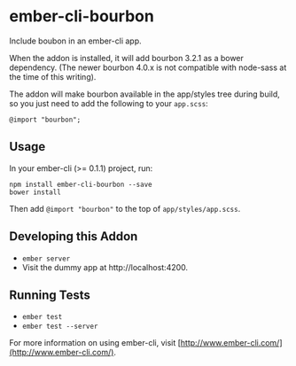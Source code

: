 # ember-cli-bourbon

Include boubon in an ember-cli app.

When the addon is installed, it will add bourbon 3.2.1 as
a bower dependency. (The newer bourbon 4.0.x is not compatible with node-sass at the time of
this writing).

The addon will make bourbon available in the app/styles tree during build, so you just need
to add the following to your `app.scss`:

    @import "bourbon";

## Usage

In your ember-cli (>= 0.1.1) project, run:

    npm install ember-cli-bourbon --save
    bower install

Then add `@import "bourbon"` to the top of `app/styles/app.scss`.

## Developing this Addon

* `ember server`
* Visit the dummy app at http://localhost:4200.

## Running Tests

* `ember test`
* `ember test --server`

For more information on using ember-cli, visit [http://www.ember-cli.com/](http://www.ember-cli.com/).
